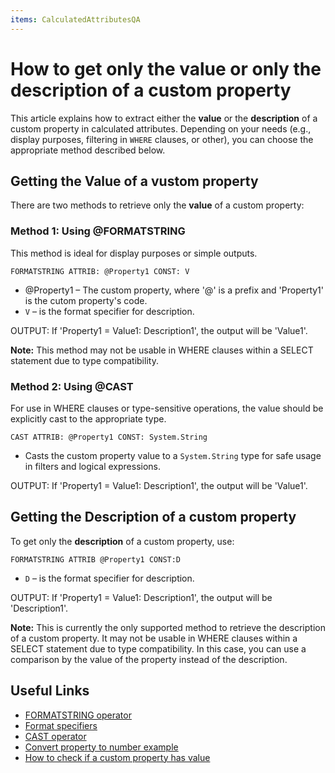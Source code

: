 ```yaml
---
items: CalculatedAttributesQA
---
```


# How to get only the value or only the description of a custom property

This article explains how to extract either the **value** or the **description** of a custom property in calculated attributes. Depending on your needs (e.g., display purposes, filtering in `WHERE` clauses, or other), you can choose the appropriate method described below.


## Getting the Value of a vustom property

There are two methods to retrieve only the **value** of a custom property:

### Method 1: Using @FORMATSTRING

This method is ideal for display purposes or simple outputs.

```
FORMATSTRING ATTRIB: @Property1 CONST: V
```

- @Property1 – The custom property, where '@' is a prefix and 'Property1' is the cutom property's code.
- `V` – is the format specifier for description.

OUTPUT:
If 'Property1 = Value1: Description1', the output will be 'Value1'.

**Note:** This method may not be usable in WHERE clauses within a SELECT statement due to type compatibility. 

### Method 2: Using @CAST

For use in WHERE clauses or type-sensitive operations, the value should be explicitly cast to the appropriate type.
```
CAST ATTRIB: @Property1 CONST: System.String
```

- Casts the custom property value to a `System.String` type for safe usage in filters and logical expressions.

OUTPUT:
If 'Property1 = Value1: Description1', the output will be 'Value1'.

## Getting the Description of a custom property

To get only the **description** of a custom property, use:
```
FORMATSTRING ATTRIB @Property1 CONST:D
```

- `D` – is the format specifier for description.

OUTPUT:
If 'Property1 = Value1: Description1', the output will be 'Description1'.

**Note:** This is currently the only supported method to retrieve the description of a custom property. It may not be usable in WHERE clauses within a SELECT statement due to type compatibility. In this case, you can use a comparison by the value of the property instead of the description. 

## Useful Links

- [FORMATSTRING operator](../operators/formatstring.md)
- [Format specifiers](../../string-interpolation/format-specifiers.md)
- [CAST operator](../operators/cast.md)
- [Convert property to number еxample](../examples/convert-property-to-number.md)
- [How to check if a custom property has value](../QA/How-to-check-if-a-custom-property-has-value.md)

